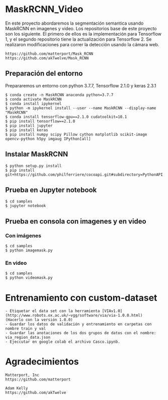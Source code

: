 # MaskRCNN_Video

En este proyecto abordaremos la segmentación semantica usando MaskRCNN en imagenes y video. Los repositorios base de este proyecto son los siguiente. El primero de ellos es la implementación para Tensorflow 1, y el segundo repositorio tiene la actualización para Tensorflow 2.
Se realizaron modificaciones para correr la detección usando la cámara web.

    https://github.com/matterport/Mask_RCNN
    https://github.com/akTwelve/Mask_RCNN

## Preparación del entorno

Prepararemos un entorno con python 3.7.7, Tensorflow 2.1.0 y keras 2.3.1

    $ conda create -n MaskRCNN anaconda python=3.7.7
    $ conda activate MaskRCNN
    $ conda install ipykernel
    $ python -m ipykernel install --user --name MaskRCNN --display-name "MaskRCNN"
    $ conda install tensorflow-gpu==2.1.0 cudatoolkit=10.1
    $ pip install tensorflow==2.1.0
    $ pip install jupyter
    $ pip install keras
    $ pip install numpy scipy Pillow cython matplotlib scikit-image opencv-python h5py imgaug IPython[all]
    
## Instalar MaskRCNN

    $ python setup.py install
    $ pip install git+https://github.com/philferriere/cocoapi.git#subdirectory=PythonAPI
    
## Prueba en Jupyter notebook

    $ cd samples
    $ jupyter notebook
    
## Prueba en consola con imagenes y en video

### Con imágenes

    $ cd samples
    $ python imagemask.py
    
### En video

    $ cd samples
    $ python videomask.py
    
# Entrenamiento con custom-dataset
    - Etiquetar el data set con la herramienta [VIAv1.0](http://www.robots.ox.ac.uk/~vgg/software/via/via-1.0.0.html)
    (Hacerlo con la versión 1.0.0)
    - Guardar los datos de validación y entrenamiento en carpetas con nombre train y val
    - Guardar las anotaciones de los dos grupos de datos con el nombre: via_region_data.json
    - Ejeccutar en google colab el archivo Casco.ipynb.
        
# Agradecimientos

    Matterport, Inc
    https://github.com/matterport

    Adam Kelly
    https://github.com/akTwelve
